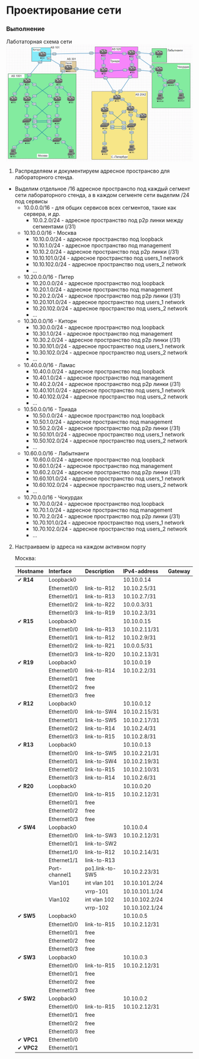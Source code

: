 # Проектирование сети

### Выполнение

Лаботаторная схема сети
![img.png](img.png)

1. Распределяем и документируем адресное пространсво для лабораторного стенда.
* Выделим отдельное /16 адресное пространспо под каждый сегмент сети лабораторного стенда, а в каждом сегменте сети выделим /24 под сервисы
    - 10.0.0.0/16 - для общих сервисов всех сегментов, такие как сервера, и др.
      - 10.0.2.0/24 - адресное пространство под p2p линки между сегментами (/31) 
    - 10.10.0.0/16 - Москва
      - 10.10.0.0/24 - адресное пространство под loopback
      - 10.10.1.0/24 - адресное пространство под management
      - 10.10.2.0/24 - адресное пространство под p2p линки (/31)
      - 10.10.101.0/24 - адресное пространство под users_1 network
      - 10.10.102.0/24 - адресное пространство под users_2 network
      - ...
    - 10.20.0.0/16 - Питер
      - 10.20.0.0/24 - адресное пространство под loopback
      - 10.20.1.0/24 - адресное пространство под management
      - 10.20.2.0/24 - адресное пространство под p2p линки (/31)
      - 10.20.101.0/24 - адресное пространство под users_1 network
      - 10.20.102.0/24 - адресное пространство под users_2 network
      - ...
    - 10.30.0.0/16 - Киторн
      - 10.30.0.0/24 - адресное пространство под loopback
      - 10.30.1.0/24 - адресное пространство под management
      - 10.30.2.0/24 - адресное пространство под p2p линки (/31)
      - 10.30.101.0/24 - адресное пространство под users_1 network
      - 10.30.102.0/24 - адресное пространство под users_2 network
      - ...
    - 10.40.0.0/16 - Ламас
      - 10.40.0.0/24 - адресное пространство под loopback
      - 10.40.1.0/24 - адресное пространство под management
      - 10.40.2.0/24 - адресное пространство под p2p линки (/31)
      - 10.40.101.0/24 - адресное пространство под users_1 network
      - 10.40.102.0/24 - адресное пространство под users_2 network
      - ...
    - 10.50.0.0/16 - Триада
      - 10.50.0.0/24 - адресное пространство под loopback
      - 10.50.1.0/24 - адресное пространство под management
      - 10.50.2.0/24 - адресное пространство под p2p линки (/31)
      - 10.50.101.0/24 - адресное пространство под users_1 network
      - 10.50.102.0/24 - адресное пространство под users_2 network
      - ...
    - 10.60.0.0/16 - Лабытнанги
      - 10.60.0.0/24 - адресное пространство под loopback
      - 10.60.1.0/24 - адресное пространство под management
      - 10.60.2.0/24 - адресное пространство под p2p линки (/31)
      - 10.60.101.0/24 - адресное пространство под users_1 network
      - 10.60.102.0/24 - адресное пространство под users_2 network
      - ...
    - 10.70.0.0/16 - Чокурдах
      - 10.70.0.0/24 - адресное пространство под loopback
      - 10.70.1.0/24 - адресное пространство под management
      - 10.70.2.0/24 - адресное пространство под p2p линки (/31)
      - 10.70.101.0/24 - адресное пространство под users_1 network
      - 10.70.102.0/24 - адресное пространство под users_2 network
      - ...
2. Настраиваем ip адреса на каждом активном порту

    Москва:

    | Hostname   | Interface     | Description     | IPv4-address   | Gateway |
    |------------|---------------|-----------------|----------------|---------|
    | ✔ **R14**  | Loopback0     |                 | 10.10.0.14     |         |
    |            | Ethernet0/0   | link-to-R12     | 10.10.2.5/31   |         |
    |            | Ethernet0/1   | link-to-R13     | 10.10.2.7/31   |         |
    |            | Ethernet0/2   | link-to-R22     | 10.0.0.3/31    |         |
    |            | Ethernet0/3   | link-to-R19     | 10.10.2.3/31   |         |
    | ✔ **R15**  | Loopback0     |                 | 10.10.0.15     |         |
    |            | Ethernet0/0   | link-to-R13     | 10.10.2.11/31  |         |
    |            | Ethernet0/1   | link-to-R12     | 10.10.2.9/31   |         |
    |            | Ethernet0/2   | link-to-R21     | 10.0.0.5/31    |         |
    |            | Ethernet0/3   | link-to-R20     | 10.10.2.13/31  |         |
    | ✔ **R19**  | Loopback0     |                 | 10.10.0.19     |         |
    |            | Ethernet0/0   | link-to-R14     | 10.10.2.2/31   |         |
    |            | Ethernet0/1   | free            |                |         |
    |            | Ethernet0/2   | free            |                |         |
    |            | Ethernet0/3   | free            |                |         |
    | ✔ **R12**  | Loopback0     |                 | 10.10.0.12     |         |
    |            | Ethernet0/0   | link-to-SW4     | 10.10.2.15/31  |         |
    |            | Ethernet0/1   | link-to-SW5     | 10.10.2.17/31  |         |
    |            | Ethernet0/2   | link-to-R14     | 10.10.2.4/31   |         |
    |            | Ethernet0/3   | link-to-R15     | 10.10.2.8/31   |         |
    | ✔ **R13**  | Loopback0     |                 | 10.10.0.13     |         |
    |            | Ethernet0/0   | link-to-SW5     | 10.10.2.21/31  |         |
    |            | Ethernet0/1   | link-to-SW4     | 10.10.2.19/31  |         |
    |            | Ethernet0/2   | link-to-R15     | 10.10.2.10/31  |         |
    |            | Ethernet0/3   | link-to-R14     | 10.10.2.6/31   |         |
    | ✔ **R20**  | Loopback0     |                 | 10.10.0.20     |         |
    |            | Ethernet0/0   | link-to-R15     | 10.10.2.12/31  |         |
    |            | Ethernet0/1   | free            |                |         |
    |            | Ethernet0/2   | free            |                |         |
    |            | Ethernet0/3   | free            |                |         |
    | ✔ **SW4**  | Loopback0     |                 | 10.10.0.4      |         |
    |            | Ethernet0/0   | link-to-SW3     | 10.10.2.12/31  |         |
    |            | Ethernet0/1   | link-to-SW2     |                |         |
    |            | Ethernet1/0   | link-to-R12     | 10.10.2.14/31  |         |
    |            | Ethernet1/1   | link-to-R13     |                |         |
    |            | Port-channel1 | po1.link-to-SW5 | 10.10.2.23/31  |         |
    |            | Vlan101       | int vlan 101    | 10.10.101.2/24 |         |
    |            |               | vrrp-101        | 10.10.101.1/24 |         |
    |            | Vlan102       | int vlan 102    | 10.10.102.2/24 |         |
    |            |               | vrrp-102        | 10.10.102.1/24 |         |
    | ✔ **SW5**  | Loopback0     |                 | 10.10.0.5      |         |
    |            | Ethernet0/0   | link-to-R15     | 10.10.2.12/31  |         |
    |            | Ethernet0/1   | free            |                |         |
    |            | Ethernet0/2   | free            |                |         |
    |            | Ethernet0/3   | free            |                |         |
    | ✔ **SW3**  | Loopback0     |                 | 10.10.0.3      |         |
    |            | Ethernet0/0   | link-to-R15     | 10.10.2.12/31  |         |
    |            | Ethernet0/1   | free            |                |         |
    |            | Ethernet0/2   | free            |                |         |
    |            | Ethernet0/3   | free            |                |         |
    | ✔ **SW2**  | Loopback0     |                 | 10.10.0.2      |         |
    |            | Ethernet0/0   | link-to-R15     | 10.10.2.12/31  |         |
    |            | Ethernet0/1   | free            |                |         |
    |            | Ethernet0/2   | free            |                |         |
    |            | Ethernet0/3   | free            |                |         |
    | ✔ **VPC1** | Ethernet0/0   |                 |                |         |
    | ✔ **VPC2** | Ethernet0/1   |                 |                |         |
